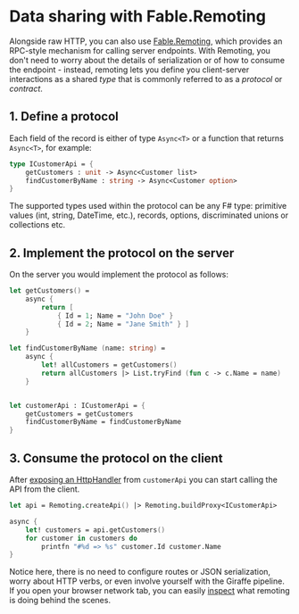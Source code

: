 # Data sharing with Fable.Remoting
Alongside raw HTTP, you can also use [Fable.Remoting](https://github.com/Zaid-Ajaj/Fable.Remoting), which provides an RPC-style mechanism for calling server endpoints. With Remoting, you don't need to worry about the details of serialization or of how to consume the endpoint - instead, remoting lets you define you client-server interactions as a shared *type* that is commonly referred to as a *protocol* or *contract*.

## 1. Define a protocol
Each field of the record is either of type `Async<T>` or a function that returns `Async<T>`, for example:
```fsharp
type ICustomerApi = {
    getCustomers : unit -> Async<Customer list>
    findCustomerByName : string -> Async<Customer option>
}
```
The supported types used within the protocol can be any F# type: primitive values (int, string, DateTime, etc.), records, options, discriminated unions or collections etc.

## 2. Implement the protocol on the server
On the server you would implement the protocol as follows:
```fsharp
let getCustomers() =
    async {
        return [
            { Id = 1; Name = "John Doe" }
            { Id = 2; Name = "Jane Smith" } ]
    }

let findCustomerByName (name: string) = 
    async {
        let! allCustomers = getCustomers()
        return allCustomers |> List.tryFind (fun c -> c.Name = name)
    }


let customerApi : ICustomerApi = {
    getCustomers = getCustomers
    findCustomerByName = findCustomerByName
}
```

## 3. Consume the protocol on the client
After [exposing an HttpHandler](https://zaid-ajaj.github.io/Fable.Remoting/#/server-setup/saturn) from `customerApi` you can start calling the API from the client. 

```fsharp
let api = Remoting.createApi() |> Remoting.buildProxy<ICustomerApi>

async {
    let! customers = api.getCustomers()
    for customer in customers do
        printfn "#%d => %s" customer.Id customer.Name
}
```

Notice here, there is no need to configure routes or JSON serialization, worry about HTTP verbs, or even involve yourself with the Giraffe pipeline. If you open your browser network tab, you can easily [inspect](https://zaid-ajaj.github.io/Fable.Remoting/#/advanced/raw-http-communication) what remoting is doing behind the scenes. 